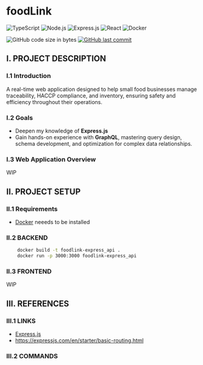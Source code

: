 # foodLink
![TypeScript](https://img.shields.io/badge/TypeScript-007ACC?style=for-the-badge&logo=typescript&logoColor=white)
![Node.js](https://img.shields.io/badge/Node.js-43853D?style=for-the-badge&logo=node.js&logoColor=white)
![Express.js](https://img.shields.io/badge/Express.js-404D59?style=for-the-badge)
![React](https://img.shields.io/badge/React-20232A?style=for-the-badge&logo=react&logoColor=61DAFB)
![Docker](https://img.shields.io/badge/docker-%230db7ed.svg?style=for-the-badge&logo=docker&logoColor=white)

![GitHub code size in bytes](https://img.shields.io/github/languages/code-size/jdasilvalima/foodLink?style=for-the-badge)
[![GitHub last commit](https://img.shields.io/github/last-commit/jdasilvalima/foodLink?style=for-the-badge)](https://github.com/jdasilvalima/foodLink/commits)

## I. PROJECT DESCRIPTION
### I.1 Introduction

A real-time web application designed to help small food businesses manage traceability, HACCP compliance, and inventory, ensuring safety and efficiency throughout their operations.

### I.2 Goals
- Deepen my knowledge of **Express.js**
- Gain hands-on experience with **GraphQL**, mastering query design, schema development, and optimization for complex data relationships.

### I.3 Web Application Overview
WIP

## II. PROJECT SETUP
### II.1 Requirements
- [Docker](https://www.docker.com/) neeeds to be installed

### II.2 BACKEND
```bash
    docker build -t foodlink-express_api .
    docker run -p 3000:3000 foodlink-express_api
```

### II.3 FRONTEND
WIP

## III. REFERENCES
### III.1 LINKS
* [Express.js](https://expressjs.com/)
* https://expressjs.com/en/starter/basic-routing.html

### III.2 COMMANDS